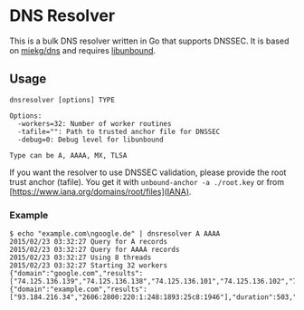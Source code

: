 DNS Resolver
============

This is a bulk DNS resolver written in Go that supports DNSSEC.
It is based on [miekg/dns](https://github.com/miekg/unbound) and requires [libunbound](https://unbound.net/documentation/libunbound.html).

## Usage

```
dnsresolver [options] TYPE

Options:
  -workers=32: Number of worker routines
  -tafile="": Path to trusted anchor file for DNSSEC
  -debug=0: Debug level for libunbound

Type can be A, AAAA, MX, TLSA
```

If you want the resolver to use DNSSEC validation, please provide the root trust anchor (tafile).
You get it with `unbound-anchor -a ./root.key` or from [https://www.iana.org/domains/root/files](IANA).

### Example

```
$ echo "example.com\ngoogle.de" | dnsresolver A AAAA
2015/02/23 03:32:27 Query for A records
2015/02/23 03:32:27 Query for AAAA records
2015/02/23 03:32:27 Using 8 threads
2015/02/23 03:32:27 Starting 32 workers
{"domain":"google.com","results":["74.125.136.139","74.125.136.138","74.125.136.101","74.125.136.102","74.125.136.113","74.125.136.100","2a00:1450:4013:c01::65"],"duration":289,"error":"","security":"insecure"}
{"domain":"example.com","results":["93.184.216.34","2606:2800:220:1:248:1893:25c8:1946"],"duration":503,"error":"","security":"insecure"}
```
